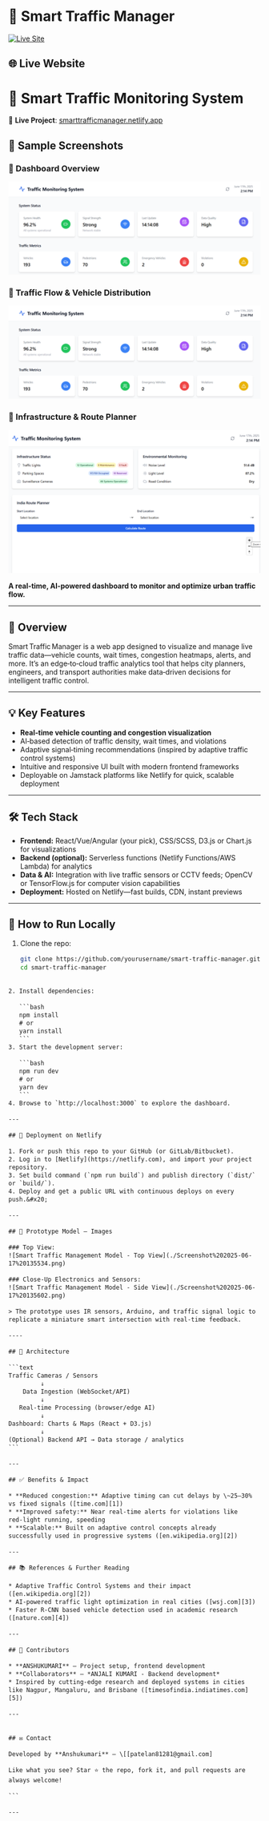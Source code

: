 # 🚦 Smart Traffic Manager
[![Live Site](https://img.shields.io/badge/Live%20Demo-View%20Now-blue?style=for-the-badge&logo=netlify)](https://smarttrafficmanager.netlify.app)

## 🌐 Live Website
# 🚦 Smart Traffic Monitoring System

🔗 **Live Project**: [smarttrafficmanager.netlify.app](https://smarttrafficmanager.netlify.app)

## 📸 Sample Screenshots

### 🔹 Dashboard Overview
![System Status](https://raw.githubusercontent.com/anshukumarihack/ptms/main/Screenshot%202025-06-17%20141431.png)

### 🔹 Traffic Flow & Vehicle Distribution
![Traffic Flow](https://github.com/anshukumarihack/ptms/blob/main/Screenshot%202025-06-17%20141431.png)

### 🔹 Infrastructure & Route Planner
![Route Planner](https://raw.githubusercontent.com/anshukumarihack/ptms/main/Screenshot%202025-06-17%20141504.png)

**A real‑time, AI‑powered dashboard to monitor and optimize urban traffic flow.**

---

## 📌 Overview

Smart Traffic Manager is a web app designed to visualize and manage live traffic data—vehicle counts, wait times, congestion heatmaps, alerts, and more. It’s an edge‑to‑cloud traffic analytics tool that helps city planners, engineers, and transport authorities make data‑driven decisions for intelligent traffic control.

---

## 💡 Key Features

- **Real‑time vehicle counting and congestion visualization**  
- AI‑based detection of traffic density, wait times, and violations  
- Adaptive signal‑timing recommendations (inspired by adaptive traffic control systems)   
- Intuitive and responsive UI built with modern frontend frameworks  
- Deployable on Jamstack platforms like Netlify for quick, scalable deployment 

---

## 🛠️ Tech Stack

- **Frontend:** React/Vue/Angular (your pick), CSS/SCSS, D3.js or Chart.js for visualizations  
- **Backend (optional):** Serverless functions (Netlify Functions/AWS Lambda) for analytics  
- **Data & AI:** Integration with live traffic sensors or CCTV feeds; OpenCV or TensorFlow.js for computer vision capabilities
- **Deployment:** Hosted on Netlify—fast builds, CDN, instant previews 

---

## 🚀 How to Run Locally

1. Clone the repo:  
   ```bash
   git clone https://github.com/yourusername/smart-traffic-manager.git
   cd smart-traffic-manager
````

2. Install dependencies:

   ```bash
   npm install 
   # or
   yarn install
   ```
3. Start the development server:

   ```bash
   npm run dev
   # or
   yarn dev
   ```
4. Browse to `http://localhost:3000` to explore the dashboard.

---

## 🧩 Deployment on Netlify

1. Fork or push this repo to your GitHub (or GitLab/Bitbucket).
2. Log in to [Netlify](https://netlify.com), and import your project repository.
3. Set build command (`npm run build`) and publish directory (`dist/` or `build/`).
4. Deploy and get a public URL with continuous deploys on every push.&#x20;

---

## 📸 Prototype Model – Images

### Top View:
![Smart Traffic Management Model - Top View](./Screenshot%202025-06-17%20135534.png)

### Close-Up Electronics and Sensors:
![Smart Traffic Management Model - Side View](./Screenshot%202025-06-17%20135602.png)

> The prototype uses IR sensors, Arduino, and traffic signal logic to replicate a miniature smart intersection with real-time feedback.

----

## 📑 Architecture

```text
Traffic Cameras / Sensors
         ↓
    Data Ingestion (WebSocket/API)
         ↓
   Real-time Processing (browser/edge AI)
         ↓
Dashboard: Charts & Maps (React + D3.js)
         ↓
(Optional) Backend API → Data storage / analytics
```

---

## ✅ Benefits & Impact

* **Reduced congestion:** Adaptive timing can cut delays by \~25–30% vs fixed signals ([time.com][1])
* **Improved safety:** Near real‑time alerts for violations like red‑light running, speeding
* **Scalable:** Built on adaptive control concepts already successfully used in progressive systems ([en.wikipedia.org][2])

---

## 📚 References & Further Reading

* Adaptive Traffic Control Systems and their impact ([en.wikipedia.org][2])
* AI-powered traffic light optimization in real cities ([wsj.com][3])
* Faster R‑CNN based vehicle detection used in academic research ([nature.com][4])

---

## 👥 Contributors

* **ANSHUKUMARI** – Project setup, frontend development
* **Collaborators** – *ANJALI KUMARI - Backend development*
* Inspired by cutting‑edge research and deployed systems in cities like Nagpur, Mangaluru, and Brisbane ([timesofindia.indiatimes.com][5])

---


## ✉️ Contact

Developed by **Anshukumari** – \[[patelan81281@gmail.com] 

Like what you see? Star ⭐ the repo, fork it, and pull requests are always welcome!

```

---
